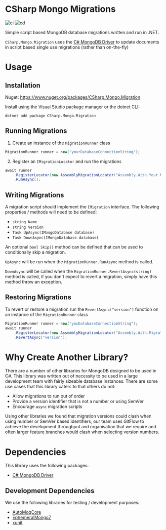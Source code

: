 # CSharp Mongo Migrations

![ci](https://github.com/JordanDChappell/CSharp.Mongo.Migration/actions/workflows/ci.yml/badge.svg?branch=main)
![cd](https://github.com/JordanDChappell/CSharp.Mongo.Migration/actions/workflows/cd.yml/badge.svg?branch=main)

Simple script based MongoDB database migrations written and run in .NET.

`CSharp.Mongo.Migration` uses the [C# MongoDB Driver](https://www.mongodb.com/docs/drivers/csharp/current/) to update documents in script based single use migrations (rather than on-the-fly)

# Usage

## Installation

Nuget: https://www.nuget.org/packages/CSharp.Mongo.Migration

Install using the Visual Studio package manager or the dotnet CLI:

```
dotnet add package CSharp.Mongo.Migration
```

## Running Migrations

1. Create an instance of the `MigrationRunner` class

```csharp
MigrationRunner runner = new("yourDatabaseConnectionString");
```

2. Register an `IMigrationLocator` and run the migrations

```csharp
await runner
    .RegisterLocator(new AssemblyMigrationLocator("Assembly.With.Your.Migrations.dll"))
    .RunAsync();
```

## Writing Migrations

A migration script should implement the `IMigration` interface. The following properties / methods will need to be defined:

- `string Name`
- `string Version`
- `Task UpAsync(IMongoDatabase database)`
- `Task DownAsync(IMongoDatabase database)`

An optional `bool Skip()` method can be defined that can be used to conditionally skip a migration.

`UpAsync` will be run when the `MigrationRunner.RunAsync` method is called.

`DownAsync` will be called when the `MigrationRunner.RevertAsync(string)` method is called, if you don't expect to revert a migration, simply have this method throw an exception.

## Restoring Migrations

To revert or restore a migration run the `RevertAsync("version")` function on an instance of the `MigrationRunner` class

```csharp
MigrationRunner runner = new("youDatabaseConnectionString");
await runner
    .RegisterLocator(new AssemblyMigrationLocator("Assembly.With.Migration.Version.dll"))
    .RevertAsync("version");
```

# Why Create Another Library?

There are a number of other libraries for MongoDB designed to be used in C#. This library was written out of necessity to be used in a large development team with fairly sizeable database instances. There are some use cases that this library caters to that others do not:

* Allow migrations to run out of order
* Provide a version identifier that is not a number or using SemVer
* Encourage `async` migration scripts

Using other libraries we found that migration versions could clash when using number or SemVer based identifiers, our team uses GitFlow to achieve the development throughput and organisation that we require and often larger feature branches would clash when selecting version numbers.

# Dependencies

This library uses the following packages:

- [C# MongoDB Driver](https://www.mongodb.com/docs/drivers/csharp/current/)

## Development Dependencies

We use the following libraries for testing / development purposes:

- [AutoMoqCore](https://www.nuget.org/packages/AutoMoqCore/)
- [EphemeralMongo7](https://www.nuget.org/packages/EphemeralMongo7)
- [xunit](https://www.nuget.org/packages/xunit)

